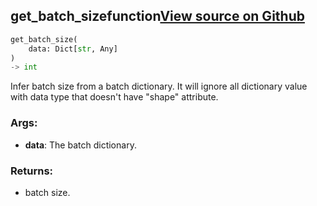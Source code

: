 ## get_batch_size<span class="tag">function</span><a class="sourcelink" href=https://github.com/fastestimator/fastestimator/blob/r1.2/fastestimator/util/util.py/#L755-L768>View source on Github</a>
```python
get_batch_size(
	data: Dict[str, Any]
)
-> int
```
Infer batch size from a batch dictionary. It will ignore all dictionary value with data type that
doesn't have "shape" attribute.


<h3>Args:</h3>


* **data**: The batch dictionary. 

<h3>Returns:</h3>

<ul class="return-block"><li>    batch size.</li></ul>

